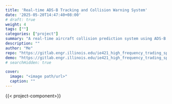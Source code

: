 ```yaml
---
title: 'Real-time ADS-B Tracking and Collision Warning System'
date: '2025-05-20T14:47:40+08:00'
# draft: true 
weight: 4
tags: [""]
categories: ["project"]
summary: "A real-time aircraft collision prediction system using ADS-B signal"
description: ""
author: "Me"
repo: "https://gitlab.engr.illinois.edu/ie421_high_frequency_trading_spring_2025/ie421_hft_spring_2025_group_05/group_05_project"
demo: "https://gitlab.engr.illinois.edu/ie421_high_frequency_trading_spring_2025/ie421_hft_spring_2025_group_05/group_05_project/-/blob/main/IE421ProductDemo.mov?ref_type=heads"
# searchHidden: true

cover:
  image: "<image path/url>"
  caption: ""
---
```

{{< project-component>}}
